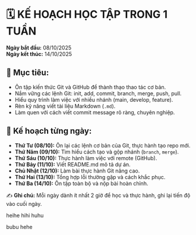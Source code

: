 # 🗓️ KẾ HOẠCH HỌC TẬP TRONG 1 TUẦN

**Ngày bắt đầu:** 08/10/2025  
**Ngày kết thúc:** 14/10/2025  

## 🎯 Mục tiêu:
- Ôn tập kiến thức Git và GitHub để thành thạo thao tác cơ bản.  
- Nắm vững các lệnh Git: init, add, commit, branch, merge, push, pull.  
- Hiểu quy trình làm việc với nhiều nhánh (main, develop, feature).  
- Rèn kỹ năng viết tài liệu Markdown (`.md`).  
- Làm quen với cách viết commit message rõ ràng, chuyên nghiệp.  

## 📅 Kế hoạch từng ngày:
- **Thứ Tư (08/10):** Ôn lại các lệnh cơ bản của Git, thực hành tạo repo mới.  
- **Thứ Năm (09/10):** Tìm hiểu cách tạo và gộp nhánh (`branch`, `merge`).  
- **Thứ Sáu (10/10):** Thực hành làm việc với remote (GitHub).  
- **Thứ Bảy (11/10):** Viết README.md mô tả dự án.  
- **Chủ Nhật (12/10):** Làm bài thực hành Git nâng cao.  
- **Thứ Hai (13/10):** Tổng hợp lỗi thường gặp và cách khắc phục.  
- **Thứ Ba (14/10):** Ôn tập toàn bộ và nộp bài hoàn chỉnh.  

✍️ **Ghi chú:** Mỗi ngày dành ít nhất 2 giờ để học và thực hành, ghi lại tiến độ vào cuối ngày.

heihe
hihi
huhu

bubu
hehe

